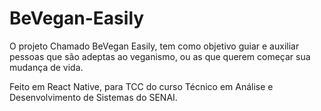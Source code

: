 # BeVegan-Easily 
O projeto Chamado BeVegan Easily, tem como objetivo guiar e auxiliar pessoas que são adeptas ao veganismo, ou as que querem começar sua mudança de vida.

Feito em React Native, para TCC do curso Técnico em Análise e Desenvolvimento de Sistemas do SENAI.

